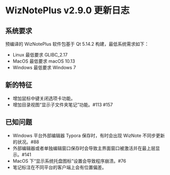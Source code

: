 # WizNotePlus v2.9.0 更新日志

## 系统要求

预编译的 WizNotePlus 软件包基于 Qt 5.14.2 构建，最低系统需求如下：

* Linux 最低要求 GLIBC_2.17
* MacOS 最低要求 macOS 10.13
* Windows 最低要求 Windows 7

## 新的特征

* 增加鼠标中键关闭选项卡功能。
* 增加目录视图“显示子文件夹笔记”功能。#113 #157

## 已知问题

- Windows 平台外部编辑器 Typora 保存时，有时会出现 WizNote 不同步更新的状况。#88
- 外部编辑器或者单独编辑窗口保存时会导致主界面窗口被激活并在最上层显示。#141
- MacOS 下“显示系统托盘图标”设置会导致程序崩溃。#76
- 笔记标注在不同平台的客户端上会有位置偏差。